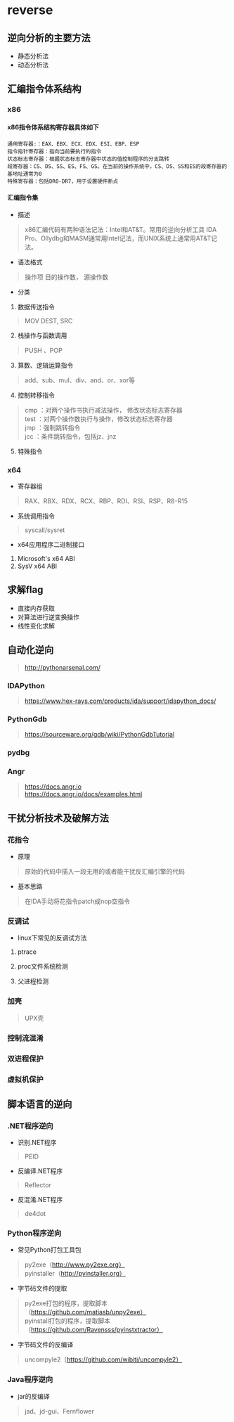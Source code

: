 
# reverse

## 逆向分析的主要方法
* 静态分析法
* 动态分析法
 
## 汇编指令体系结构
### x86
#### x86指令体系结构寄存器具体如下
```
通用寄存器:：EAX、EBX、ECX、EDX、ESI、EBP、ESP
指令指针寄存器：指向当前要执行的指令
状态标志寄存器：根据状态标志寄存器中状态的值控制程序的分支跳转
段寄存器：CS、DS、SS、ES、FS、GS。在当前的操作系统中，CS、DS、SS和ES的段寄存器的基地址通常为0
特殊寄存器：包括DR0-DR7，用于设置硬件断点
```
#### 汇编指令集
* 描述
> x86汇编代码有两种语法记法：Intel和AT&T。常用的逆向分析工具 IDA Pro、Ollydbg和MASM通常用Intel记法，而UNIX系统上通常用AT&T记法。

* 语法格式
> 操作项 目的操作数， 源操作数

* 分类
1. 数据传送指令
> MOV DEST, SRC

2. 栈操作与函数调用
> PUSH 、POP

3. 算数、逻辑运算指令
> add、sub、mul、div、and、or、xor等

4. 控制转移指令
> cmp ：对两个操作书执行减法操作， 修改状态标志寄存器    
> test  ：对两个操作数执行与操作，修改状态标志寄存器    
> jmp  ：强制跳转指令  
> jcc    ：条件跳转指令，包括jz、jnz

5. 特殊指令

### x64

* 寄存器组
> RAX、RBX、RDX、RCX、RBP、RDI、RSI、RSP、R8-R15

* 系统调用指令
> syscall/sysret

* x64应用程序二进制接口
1. Microsoft's x64 ABI
2. SysV x64 ABI


## 求解flag
* 直接内存获取
* 对算法进行逆变换操作
* 线性变化求解

## 自动化逆向
> http://pythonarsenal.com/

### IDAPython
> https://www.hex-rays.com/products/ida/support/idapython_docs/
### PythonGdb
> https://sourceware.org/gdb/wiki/PythonGdbTutorial
### pydbg

### Angr
> https://docs.angr.io  
> https://docs.angr.io/docs/examples.html


## 干扰分析技术及破解方法
### 花指令
* 原理
> 原始的代码中插入一段无用的或者能干扰反汇编引擎的代码

* 基本思路
> 在IDA手动将花指令patch成nop空指令

### 反调试
* linux下常见的反调试方法
1. ptrace

2. proc文件系统检测

3. 父进程检测

### 加壳
> UPX壳

### 控制流混淆

### 双进程保护

### 虚拟机保护

## 脚本语言的逆向

### .NET程序逆向
* 识别.NET程序
> PEID

* 反编译.NET程序
> Reflector

* 反混淆.NET程序
> de4dot

### Python程序逆向
* 常见Python打包工具包
> py2exe（http://www.py2exe.org）  
> pyinstaller（http://pyinstaller.org）

* 字节码文件的提取
> py2exe打包的程序，提取脚本（https://github.com/matiasb/unpy2exe）  
> pyinstall打包的程序，提取脚本（https://github.com/Ravensss/pyinstxtractor）

* 字节码文件的反编译
> uncompyle2（https://github.com/wibiti/uncompyle2）

### Java程序逆向
* jar的反编译
> jad、jd-gui、Fernflower